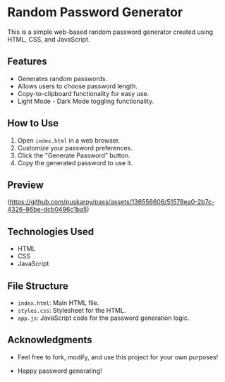 # Random Password Generator

This is a simple web-based random password generator created using HTML, CSS, and JavaScript.

## Features

- Generates random passwords.
- Allows users to choose password length.
- Copy-to-clipboard functionality for easy use.
- Light Mode - Dark Mode toggling functionality.

## How to Use

1. Open `index.html` in a web browser.
2. Customize your password preferences.
3. Click the "Generate Password" button.
4. Copy the generated password to use it.

## Preview

(https://github.com/puskarpy/pass/assets/136556606/51578ea0-2b7c-4326-86be-dcb0496c1ba5)


## Technologies Used

- HTML
- CSS
- JavaScript

## File Structure

- `index.html`: Main HTML file.
- `styles.css`: Stylesheet for the HTML.
- `app.js`: JavaScript code for the password generation logic.

## Acknowledgments

- Feel free to fork, modify, and use this project for your own purposes!

- Happy password generating!
